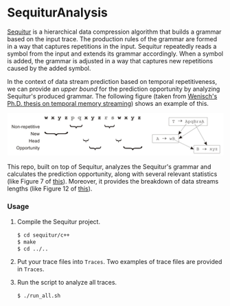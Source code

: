 # SequiturAnalysis

[Sequitur](https://github.com/craignm/sequitur) is a hierarchical data compression algorithm that builds a grammar based on the input trace. The production rules of the grammar are formed in a way that captures repetitions in the input. Sequitur repeatedly reads a symbol from the input and extends its grammar accordingly. When a symbol is added, the grammar is adjusted in a way that captures new repetitions caused by the added symbol.

In the context of data stream prediction based on temporal repetitiveness, we can provide an *upper bound* for the prediction opportunity by analyzing Sequitur's produced grammar. The following figure (taken from [Wenisch's Ph.D. thesis on temporal memory streaming](http://citeseerx.ist.psu.edu/viewdoc/download?doi=10.1.1.208.492&rep=rep1&type=pdf)) shows an example of this.

![alt text](seq-example.png)

This repo, built on top of Sequitur, analyzes the Sequitur's grammar and calculates the prediction opportunity, along with several relevant statistics (like Figure 7 of [this](http://users.ece.cmu.edu/~ssomogyi/publ/isca2009.pdf)). Moreover, it provides the breakdown of data streams lengths (like Figure 12 of [this](http://cs.ipm.ac.ir/~plotfi/papers/domino_hpca18.pdf)).

### Usage
1. Compile the Sequitur project.

    ```
    $ cd sequitur/c++
    $ make
    $ cd ../..
    ```

2. Put your trace files into `Traces`. Two examples of trace files are provided in `Traces`.

3. Run the script to analyze all traces.

    ```
    $ ./run_all.sh
    ```
